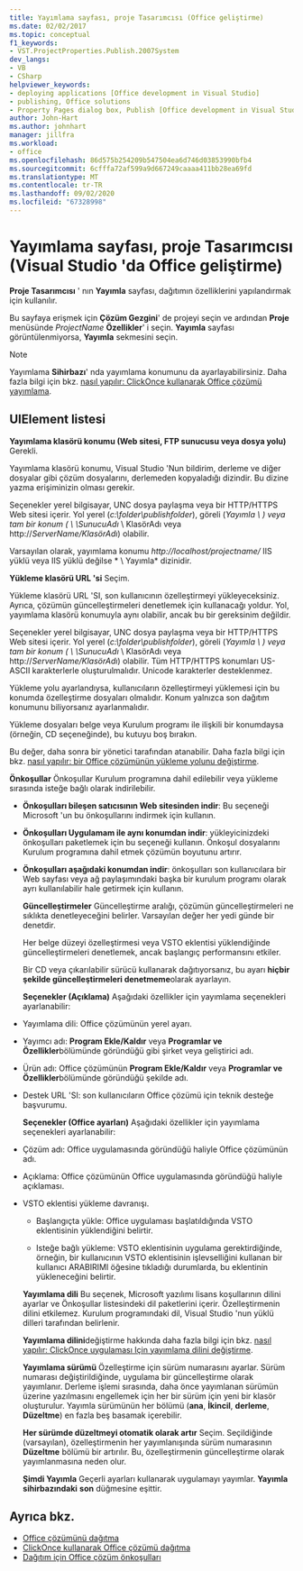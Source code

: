 ```yaml
---
title: Yayımlama sayfası, proje Tasarımcısı (Office geliştirme)
ms.date: 02/02/2017
ms.topic: conceptual
f1_keywords:
- VST.ProjectProperties.Publish.2007System
dev_langs:
- VB
- CSharp
helpviewer_keywords:
- deploying applications [Office development in Visual Studio]
- publishing, Office solutions
- Property Pages dialog box, Publish [Office development in Visual Studio]
author: John-Hart
ms.author: johnhart
manager: jillfra
ms.workload:
- office
ms.openlocfilehash: 86d575b254209b547504ea6d746d03853990bfb4
ms.sourcegitcommit: 6cfffa72af599a9d667249caaaa411bb28ea69fd
ms.translationtype: MT
ms.contentlocale: tr-TR
ms.lasthandoff: 09/02/2020
ms.locfileid: "67328998"
---
```

# <a name="publish-page-project-designer-office-development-in-visual-studio"></a>Yayımlama sayfası, proje Tasarımcısı (Visual Studio 'da Office geliştirme)
  **Proje Tasarımcısı** ' nın **Yayımla** sayfası, dağıtımın özelliklerini yapılandırmak için kullanılır.

 Bu sayfaya erişmek için **Çözüm Gezgini**' de projeyi seçin ve ardından **Proje** menüsünde *ProjectName* **Özellikler**' i seçin. **Yayımla** sayfası görüntülenmiyorsa, **Yayımla** sekmesini seçin.

> [!NOTE]
> Yayımlama **Sihirbazı**' nda yayımlama konumunu da ayarlayabilirsiniz. Daha fazla bilgi için bkz. [nasıl yapılır: ClickOnce kullanarak Office çözümü yayımlama](https://msdn.microsoft.com/2b6c247e-bc04-4ce4-bb64-c4e79bb3d5b8).

## <a name="uielement-list"></a>UIElement listesi
 **Yayımlama klasörü konumu (Web sitesi, FTP sunucusu veya dosya yolu)** Gerekli.

 Yayımlama klasörü konumu, Visual Studio 'Nun bildirim, derleme ve diğer dosyalar gibi çözüm dosyalarını, derlemeden kopyaladığı dizindir. Bu dizine yazma erişiminizin olması gerekir.

 Seçenekler yerel bilgisayar, UNC dosya paylaşma veya bir HTTP/HTTPS Web sitesi içerir. Yol yerel (*c:\folder\\publishfolder*), göreli (*Yayımla \\ *) veya tam bir konum (* \\ \SunucuAdı* \ KlasörAdı veya http://<em>ServerName/KlasörAdı</em>) olabilir.

 Varsayılan olarak, yayımlama konumu *http://localhost/projectname/* IIS yüklü veya IIS yüklü değilse * \\ Yayımla* dizinidir.

 **Yükleme klasörü URL 'si** Seçim.

 Yükleme klasörü URL 'SI, son kullanıcının özelleştirmeyi yükleyeceksiniz. Ayrıca, çözümün güncelleştirmeleri denetlemek için kullanacağı yoldur. Yol, yayımlama klasörü konumuyla aynı olabilir, ancak bu bir gereksinim değildir.

 Seçenekler yerel bilgisayar, UNC dosya paylaşma veya bir HTTP/HTTPS Web sitesi içerir. Yol yerel (*c:\folder\\publishfolder*), göreli (*Yayımla \\ *) veya tam bir konum (* \\ \SunucuAdı* \ KlasörAdı veya http://<em>ServerName/KlasörAdı</em>) olabilir. Tüm HTTP/HTTPS konumları US-ASCII karakterlerle oluşturulmalıdır. Unicode karakterler desteklenmez.

 Yükleme yolu ayarlandıysa, kullanıcıların özelleştirmeyi yüklemesi için bu konumda özelleştirme dosyaları olmalıdır. Konum yalnızca son dağıtım konumunu biliyorsanız ayarlanmalıdır.

 Yükleme dosyaları belge veya Kurulum programı ile ilişkili bir konumdaysa (örneğin, CD seçeneğinde), bu kutuyu boş bırakın.

 Bu değer, daha sonra bir yönetici tarafından atanabilir. Daha fazla bilgi için bkz. [nasıl yapılır: bir Office çözümünün yükleme yolunu değiştirme](https://msdn.microsoft.com/d0eaa07b-2d72-4902-899f-2f9fb165b8fd).

 **Önkoşullar** Önkoşullar Kurulum programına dahil edilebilir veya yükleme sırasında isteğe bağlı olarak indirilebilir.

- **Önkoşulları bileşen satıcısının Web sitesinden indir**: Bu seçeneği Microsoft 'un bu önkoşullarını indirmek için kullanın.

- **Önkoşulları Uygulamam ile aynı konumdan indir**: yükleyicinizdeki önkoşulları paketlemek için bu seçeneği kullanın. Önkoşul dosyalarını Kurulum programına dahil etmek çözümün boyutunu artırır.

- **Önkoşulları aşağıdaki konumdan indir**: önkoşulları son kullanıcılara bir Web sayfası veya ağ paylaşımındaki başka bir kurulum programı olarak ayrı kullanılabilir hale getirmek için kullanın.

  **Güncelleştirmeler** Güncelleştirme aralığı, çözümün güncelleştirmeleri ne sıklıkta denetleyeceğini belirler. Varsayılan değer her yedi günde bir denetdir.

  Her belge düzeyi özelleştirmesi veya VSTO eklentisi yüklendiğinde güncelleştirmeleri denetlemek, ancak başlangıç performansını etkiler.

  Bir CD veya çıkarılabilir sürücü kullanarak dağıtıyorsanız, bu ayarı **hiçbir şekilde güncelleştirmeleri denetmeme**olarak ayarlayın.

  **Seçenekler (Açıklama)** Aşağıdaki özellikler için yayımlama seçenekleri ayarlanabilir:

- Yayımlama dili: Office çözümünün yerel ayarı.

- Yayımcı adı: **Program Ekle/Kaldır** veya **Programlar ve Özellikler**bölümünde göründüğü gibi şirket veya geliştirici adı.

- Ürün adı: Office çözümünün **Program Ekle/Kaldır** veya **Programlar ve Özellikler**bölümünde göründüğü şekilde adı.

- Destek URL 'SI: son kullanıcıların Office çözümü için teknik desteğe başvurumu.

  **Seçenekler (Office ayarları)** Aşağıdaki özellikler için yayımlama seçenekleri ayarlanabilir:

- Çözüm adı: Office uygulamasında göründüğü haliyle Office çözümünün adı.

- Açıklama: Office çözümünün Office uygulamasında göründüğü haliyle açıklaması.

- VSTO eklentisi yükleme davranışı.

  - Başlangıçta yükle: Office uygulaması başlatıldığında VSTO eklentisinin yüklendiğini belirtir.

  - Isteğe bağlı yükleme: VSTO eklentisinin uygulama gerektirdiğinde, örneğin, bir kullanıcının VSTO eklentisinin işlevselliğini kullanan bir kullanıcı ARABIRIMI öğesine tıkladığı durumlarda, bu eklentinin yükleneceğini belirtir.

  **Yayımlama dili** Bu seçenek, Microsoft yazılımı lisans koşullarının dilini ayarlar ve Önkoşullar listesindeki dil paketlerini içerir. Özelleştirmenin dilini etkilemez. Kurulum programındaki dil, Visual Studio 'nun yüklü dilleri tarafından belirlenir.

  **Yayımlama dilini**değiştirme hakkında daha fazla bilgi için bkz. [nasıl yapılır: ClickOnce uygulaması Için yayımlama dilini değiştirme](../deployment/how-to-change-the-publish-language-for-a-clickonce-application.md).

  **Yayımlama sürümü** Özelleştirme için sürüm numarasını ayarlar. Sürüm numarası değiştirildiğinde, uygulama bir güncelleştirme olarak yayımlanır. Derleme işlemi sırasında, daha önce yayımlanan sürümün üzerine yazılmasını engellemek için her bir sürüm için yeni bir klasör oluşturulur. Yayımla sürümünün her bölümü (**ana**, **İkincil**, **derleme**, **Düzeltme**) en fazla beş basamak içerebilir.

  **Her sürümde düzeltmeyi otomatik olarak artır** Seçim. Seçildiğinde (varsayılan), özelleştirmenin her yayımlanışında sürüm numarasının **Düzeltme** bölümü bir artırılır. Bu, özelleştirmenin güncelleştirme olarak yayımlanmasına neden olur.

  **Şimdi Yayımla** Geçerli ayarları kullanarak uygulamayı yayımlar. **Yayımla sihirbazındaki** **son** düğmesine eşittir.

## <a name="see-also"></a>Ayrıca bkz.

- [Office çözümünü dağıtma](../vsto/deploying-an-office-solution.md)
- [ClickOnce kullanarak Office çözümü dağıtma](../vsto/deploying-an-office-solution-by-using-clickonce.md)
- [Dağıtım için Office çözüm önkoşulları](https://msdn.microsoft.com/9f672809-43a3-40a1-9057-397ce3b5126e)
